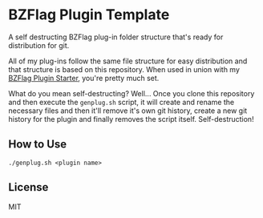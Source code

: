 # BZFlag Plugin Template

A self destructing BZFlag plug-in folder structure that's ready for distribution for git.

All of my plug-ins follow the same file structure for easy distribution and that structure is based on this repository. When used in union with my [BZFlag Plugin Starter](https://bzflag-plugin-starter.allejo.org/), you're pretty much set.

What do you mean self-destructing? Well... Once you clone this repository and then execute the `genplug.sh` script, it will create and rename the necessary files and then it'll remove it's own git history, create a new git history for the plugin and finally removes the script itself. Self-destruction!

## How to Use

```
./genplug.sh <plugin name>
```

## License

MIT